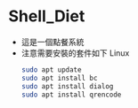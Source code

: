 # Shell_Diet

* 這是一個點餐系統
* 注意需要安裝的套件如下 Linux
  ```bash
  sudo apt update
  sudo apt install bc
  sudo apt install dialog
  sudo apt install qrencode
  ```
